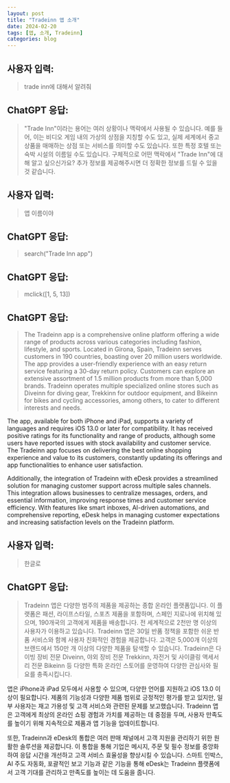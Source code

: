 ```yaml
---
layout: post
title: "Tradeinn 앱 소개"
date: 2024-02-20
tags: [앱, 소개, Tradeinn]
categories: blog
---
```


## 사용자 입력:
> trade inn에 대해서 알려줘

## ChatGPT 응답:
> "Trade Inn"이라는 용어는 여러 상황이나 맥락에서 사용될 수 있습니다. 예를 들어, 이는 비디오 게임 내의 가상의 상점을 지칭할 수도 있고, 실제 세계에서 중고 상품을 매매하는 상점 또는 서비스를 의미할 수도 있습니다. 또한 특정 호텔 또는 숙박 시설의 이름일 수도 있습니다. 구체적으로 어떤 맥락에서 "Trade Inn"에 대해 알고 싶으신가요? 추가 정보를 제공해주시면 더 정확한 정보를 드릴 수 있을 것 같습니다.

## 사용자 입력:
> 앱 이름이야

## ChatGPT 응답:
> search("Trade Inn app")

## ChatGPT 응답:
> mclick([1, 5, 13])

## ChatGPT 응답:
> The Tradeinn app is a comprehensive online platform offering a wide range of products across various categories including fashion, lifestyle, and sports. Located in Girona, Spain, Tradeinn serves customers in 190 countries, boasting over 20 million users worldwide. The app provides a user-friendly experience with an easy return service featuring a 30-day return policy. Customers can explore an extensive assortment of 1.5 million products from more than 5,000 brands. Tradeinn operates multiple specialized online stores such as Diveinn for diving gear, Trekkinn for outdoor equipment, and Bikeinn for bikes and cycling accessories, among others, to cater to different interests and needs.

The app, available for both iPhone and iPad, supports a variety of languages and requires iOS 13.0 or later for compatibility. It has received positive ratings for its functionality and range of products, although some users have reported issues with stock availability and customer service. The Tradeinn app focuses on delivering the best online shopping experience and value to its customers, constantly updating its offerings and app functionalities to enhance user satisfaction.

Additionally, the integration of Tradeinn with eDesk provides a streamlined solution for managing customer support across multiple sales channels. This integration allows businesses to centralize messages, orders, and essential information, improving response times and customer service efficiency. With features like smart inboxes, AI-driven automations, and comprehensive reporting, eDesk helps in managing customer expectations and increasing satisfaction levels on the Tradeinn platform.

## 사용자 입력:
> 한글로

## ChatGPT 응답:
> Tradeinn 앱은 다양한 범주의 제품을 제공하는 종합 온라인 플랫폼입니다. 이 플랫폼은 패션, 라이프스타일, 스포츠 제품을 포함하며, 스페인 지로나에 위치해 있으며, 190개국의 고객에게 제품을 배송합니다. 전 세계적으로 2천만 명 이상의 사용자가 이용하고 있습니다. Tradeinn 앱은 30일 반품 정책을 포함한 쉬운 반품 서비스와 함께 사용자 친화적인 경험을 제공합니다. 고객은 5,000개 이상의 브랜드에서 150만 개 이상의 다양한 제품을 탐색할 수 있습니다. Tradeinn은 다이빙 장비 전문 Diveinn, 야외 장비 전문 Trekkinn, 자전거 및 사이클링 액세서리 전문 Bikeinn 등 다양한 특화 온라인 스토어를 운영하여 다양한 관심사와 필요를 충족시킵니다.

앱은 iPhone과 iPad 모두에서 사용할 수 있으며, 다양한 언어를 지원하고 iOS 13.0 이상이 필요합니다. 제품의 기능성과 다양한 제품 범위로 긍정적인 평가를 받고 있지만, 일부 사용자는 재고 가용성 및 고객 서비스와 관련된 문제를 보고했습니다. Tradeinn 앱은 고객에게 최상의 온라인 쇼핑 경험과 가치를 제공하는 데 중점을 두며, 사용자 만족도를 높이기 위해 지속적으로 제품과 앱 기능을 업데이트합니다.

또한, Tradeinn과 eDesk의 통합은 여러 판매 채널에서 고객 지원을 관리하기 위한 원활한 솔루션을 제공합니다. 이 통합을 통해 기업은 메시지, 주문 및 필수 정보를 중앙화하여 응답 시간을 개선하고 고객 서비스 효율성을 향상시킬 수 있습니다. 스마트 인박스, AI 주도 자동화, 포괄적인 보고 기능과 같은 기능을 통해 eDesk는 Tradeinn 플랫폼에서 고객 기대를 관리하고 만족도를 높이는 데 도움을 줍니다.

